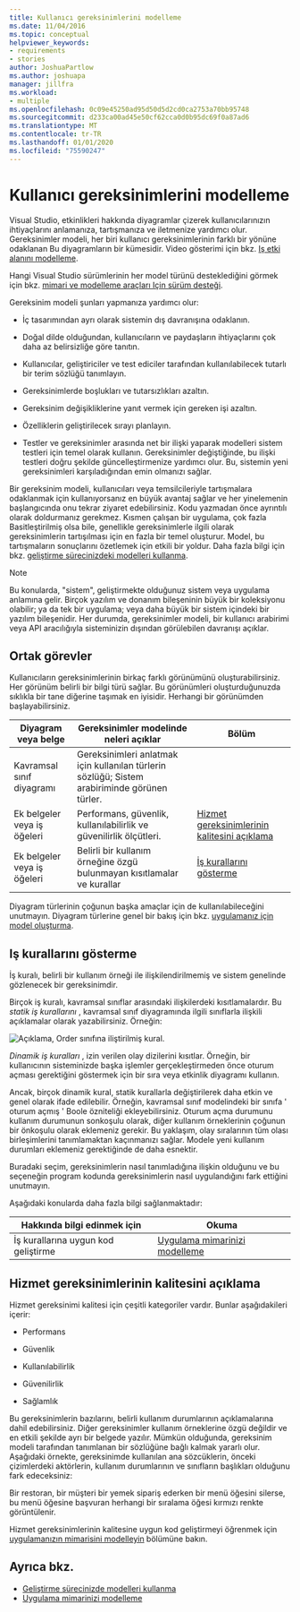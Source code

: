 ```yaml
---
title: Kullanıcı gereksinimlerini modelleme
ms.date: 11/04/2016
ms.topic: conceptual
helpviewer_keywords:
- requirements
- stories
author: JoshuaPartlow
ms.author: joshuapa
manager: jillfra
ms.workload:
- multiple
ms.openlocfilehash: 0c09e45250ad95d50d5d2cd0ca2753a70bb95748
ms.sourcegitcommit: d233ca00ad45e50cf62cca0d0b95dc69f0a87ad6
ms.translationtype: MT
ms.contentlocale: tr-TR
ms.lasthandoff: 01/01/2020
ms.locfileid: "75590247"
---
```

# <a name="model-user-requirements"></a>Kullanıcı gereksinimlerini modelleme

Visual Studio, etkinlikleri hakkında diyagramlar çizerek kullanıcılarınızın ihtiyaçlarını anlamanıza, tartışmanıza ve iletmenize yardımcı olur. Gereksinimler modeli, her biri kullanıcı gereksinimlerinin farklı bir yönüne odaklanan Bu diyagramların bir kümesidir. Video gösterimi için bkz. [Iş etki alanını modelleme](https://channel9.msdn.com/blogs/clinted/uml-with-vs-2010-part-3-modeling-the-business-domain).

Hangi Visual Studio sürümlerinin her model türünü desteklediğini görmek için bkz. [mimari ve modelleme araçları Için sürüm desteği](../modeling/what-s-new-for-design-in-visual-studio.md#VersionSupport).

Gereksinim modeli şunları yapmanıza yardımcı olur:

- İç tasarımından ayrı olarak sistemin dış davranışına odaklanın.

- Doğal dilde olduğundan, kullanıcıların ve paydaşların ihtiyaçlarını çok daha az belirsizliğe göre tanıtın.

- Kullanıcılar, geliştiriciler ve test ediciler tarafından kullanılabilecek tutarlı bir terim sözlüğü tanımlayın.

- Gereksinimlerde boşlukları ve tutarsızlıkları azaltın.

- Gereksinim değişikliklerine yanıt vermek için gereken işi azaltın.

- Özelliklerin geliştirilecek sırayı planlayın.

- Testler ve gereksinimler arasında net bir ilişki yaparak modelleri sistem testleri için temel olarak kullanın. Gereksinimler değiştiğinde, bu ilişki testleri doğru şekilde güncelleştirmenize yardımcı olur. Bu, sistemin yeni gereksinimleri karşıladığından emin olmanızı sağlar.

Bir gereksinim modeli, kullanıcıları veya temsilcileriyle tartışmalara odaklanmak için kullanıyorsanız en büyük avantaj sağlar ve her yinelemenin başlangıcında onu tekrar ziyaret edebilirsiniz. Kodu yazmadan önce ayrıntılı olarak doldurmanız gerekmez. Kısmen çalışan bir uygulama, çok fazla Basitleştirilmiş olsa bile, genellikle gereksinimlerle ilgili olarak gereksinimlerin tartışılması için en fazla bir temel oluşturur. Model, bu tartışmaların sonuçlarını özetlemek için etkili bir yoldur. Daha fazla bilgi için bkz. [geliştirme sürecinizdeki modelleri kullanma](../modeling/use-models-in-your-development-process.md).

> [!NOTE]
> Bu konularda, "sistem", geliştirmekte olduğunuz sistem veya uygulama anlamına gelir. Birçok yazılım ve donanım bileşeninin büyük bir koleksiyonu olabilir; ya da tek bir uygulama; veya daha büyük bir sistem içindeki bir yazılım bileşenidir. Her durumda, gereksinimler modeli, bir kullanıcı arabirimi veya API aracılığıyla sisteminizin dışından görülebilen davranışı açıklar.

## <a name="common-tasks"></a>Ortak görevler

Kullanıcıların gereksinimlerinin birkaç farklı görünümünü oluşturabilirsiniz.  Her görünüm belirli bir bilgi türü sağlar.  Bu görünümleri oluşturduğunuzda sıklıkla bir tane diğerine taşımak en iyisidir. Herhangi bir görünümden başlayabilirsiniz.

|Diyagram veya belge|Gereksinimler modelinde neleri açıklar|Bölüm|
|-|-|-|
|Kavramsal sınıf diyagramı|Gereksinimleri anlatmak için kullanılan türlerin sözlüğü; Sistem arabiriminde görünen türler.||
|Ek belgeler veya iş öğeleri|Performans, güvenlik, kullanılabilirlik ve güvenilirlik ölçütleri.|[Hizmet gereksinimlerinin kalitesini açıklama](#QoSRequirements)|
|Ek belgeler veya iş öğeleri|Belirli bir kullanım örneğine özgü bulunmayan kısıtlamalar ve kurallar|[İş kurallarını gösterme](#BusinessRules)|

Diyagram türlerinin çoğunun başka amaçlar için de kullanılabileceğini unutmayın. Diyagram türlerine genel bir bakış için bkz. [uygulamanız için model oluşturma](../modeling/create-models-for-your-app.md).

## <a name="BusinessRules"></a>Iş kurallarını gösterme

İş kuralı, belirli bir kullanım örneği ile ilişkilendirilmemiş ve sistem genelinde gözlenecek bir gereksinimdir.

Birçok iş kuralı, kavramsal sınıflar arasındaki ilişkilerdeki kısıtlamalardır. Bu *statik iş kurallarını* , kavramsal sınıf diyagramında ilgili sınıflarla ilişkili açıklamalar olarak yazabilirsiniz. Örneğin:

![Açıklama, Order sınıfına iliştirilmiş kural.](../modeling/media/uml_reqmcd2.png)

*Dinamik iş kuralları* , izin verilen olay dizilerini kısıtlar. Örneğin, bir kullanıcının sisteminizde başka işlemler gerçekleştirmeden önce oturum açması gerektiğini göstermek için bir sıra veya etkinlik diyagramı kullanın.

Ancak, birçok dinamik kural, statik kurallarla değiştirilerek daha etkin ve genel olarak ifade edilebilir. Örneğin, kavramsal sınıf modelindeki bir sınıfa ' oturum açmış ' Boole özniteliği ekleyebilirsiniz. Oturum açma durumunu kullanım durumunun sonkoşulu olarak, diğer kullanım örneklerinin çoğunun bir önkoşulu olarak eklemeniz gerekir. Bu yaklaşım, olay sıralarının tüm olası birleşimlerini tanımlamaktan kaçınmanızı sağlar. Modele yeni kullanım durumları eklemeniz gerektiğinde de daha esnektir.

Buradaki seçim, gereksinimlerin nasıl tanımladığına ilişkin olduğunu ve bu seçeneğin program kodunda gereksinimlerin nasıl uygulandığını fark ettiğini unutmayın.

Aşağıdaki konularda daha fazla bilgi sağlanmaktadır:

|Hakkında bilgi edinmek için|Okuma|
|-|-|
|İş kurallarına uygun kod geliştirme|[Uygulama mimarinizi modelleme](../modeling/model-your-app-s-architecture.md)|

## <a name="QoSRequirements"></a>Hizmet gereksinimlerinin kalitesini açıklama

Hizmet gereksinimi kalitesi için çeşitli kategoriler vardır. Bunlar aşağıdakileri içerir:

- Performans

- Güvenlik

- Kullanılabilirlik

- Güvenilirlik

- Sağlamlık

Bu gereksinimlerin bazılarını, belirli kullanım durumlarının açıklamalarına dahil edebilirsiniz. Diğer gereksinimler kullanım örneklerine özgü değildir ve en etkili şekilde ayrı bir belgede yazılır. Mümkün olduğunda, gereksinim modeli tarafından tanımlanan bir sözlüğüne bağlı kalmak yararlı olur. Aşağıdaki örnekte, gereksinimde kullanılan ana sözcüklerin, önceki çizimlerdeki aktörlerin, kullanım durumlarının ve sınıfların başlıkları olduğunu fark edeceksiniz:

Bir restoran, bir müşteri bir yemek sipariş ederken bir menü öğesini silerse, bu menü öğesine başvuran herhangi bir sıralama öğesi kırmızı renkte görüntülenir.

Hizmet gereksinimlerinin kalitesine uygun kod geliştirmeyi öğrenmek için [uygulamanızın mimarisini modelleyin](../modeling/model-your-app-s-architecture.md) bölümüne bakın.

## <a name="see-also"></a>Ayrıca bkz.

- [Geliştirme sürecinizde modelleri kullanma](../modeling/use-models-in-your-development-process.md)
- [Uygulama mimarinizi modelleme](../modeling/model-your-app-s-architecture.md)
